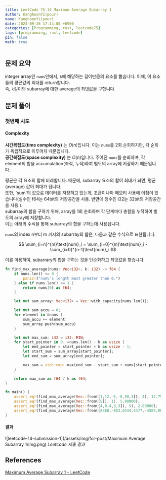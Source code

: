```yaml
---
title: LeetCode 75-14 Maximum Average Subarray 1
author: KanghoonYi(pour)
name: KanghoonYi(pour)
date: 2024-09-26 17:14:00 +0900
categories: [Programming, rust, leetcode75]
tags: [programming, rust, leetcode]
pin: false
math: true
---
```


## 문제 요약
integer array인 `nums`안에서, `k`에 해당하는 길이만큼의 요소를 뽑습니다. 이때, 이 요소들의 평균값의 최대를 return합니다.  
즉, `k`길이의 subarray에 대한 average의 최댓값을 구합니다.

## 문제 풀이

### 첫번째 시도

#### Complexity
**시간복잡도(time complexity)** 는 $O(n)$입니다. 이는 `nums`를 2회 순회하지만, 각 순회가 독립적으로 이루어지 때문입니다.  
**공간복잡도(space complexity)** 는 $O(n)$입니다. 주어진 `nums`를 순회하며, 각 element의 합을 accumulation(축적, 누적)하여 별도의 array에 저장하기 때문입니다.

평균은 각 요소의 합에 비례합니다. 때문에, subarray 요소의 합이 최대가 되면, 평균(average) 값이 최대가 됩니다.  
또한, 'sum'의 값으로 데이터를 저장하고 있는게, 조금이나마 메모리 사용에 이점이 있습니다(실수인 f64는 64bit의 저장공간을 사용. 반면에 정수인 i32는 32bit의 저장공간을 사용.).  
subarray의 합을 구하기 위해, array를 1회 순회하며 각 단계마다 총합을 누적하여 별도의 array에 저장합니다.  
이는 아래의 수식을 통해 subarray의 합을 구하는데 사용됩니다.

`nums`의 index n부터 m 까지의 subarray의 합은, 다음과 같은 수식으로 표현됩니다.

$$
\sum_{i=n}^{m}\text{num}_i = \sum_{i=0}^{m}\text{num}_i - \sum_{i=0}^{n-1}\text{num}_i
$$

이를 이용하여, subarrary의 합을 구하는 것을 단순화하고 최댓값을 찾습니다.

```rust
fn find_max_average(nums: Vec<i32>, k: i32) -> f64 {
    if nums.len() <= 0 {
        panic!("num\'s length must greater than 0.")
    } else if nums.len() <= 1 {
        return nums[0] as f64;
    }

    let mut sum_array: Vec<i32> = Vec::with_capacity(nums.len());

    let mut sum_accu = 0;
    for element in &nums {
        sum_accu += element;
        sum_array.push(sum_accu)
    }

    let mut max_sum: i32 = i32::MIN;
    for start_pointer in 0..=nums.len() - k as usize {
        let end_pointer = start_pointer + k as usize - 1;
        let start_sum = sum_array[start_pointer];
        let end_sum = sum_array[end_pointer];

        max_sum = std::cmp::max(end_sum - start_sum + nums[start_pointer], max_sum);
    }

    return max_sum as f64 / k as f64;
}

fn main() {
    assert_eq!(find_max_average(Vec::from([1,12,-5,-6,50,3]), 4), 12.75000);
    assert_eq!(find_max_average(Vec::from([5]), 1), 5.00000);
    assert_eq!(find_max_average(Vec::from([4,0,4,3,3]), 5), 2.80000);
    assert_eq!(find_max_average(Vec::from([8860,-853,6534,4477,-4589,8646,-6155,-5577,-1656,-5779,-2619,-8604,-1358,-8009,4983,7063,3104,-1560,4080,2763,5616,-2375,2848,1394,-7173,-5225,-8244,-809,8025,-4072,-4391,-9579,1407,6700,2421,-6685,5481,-1732,-8892,-6645,3077,3287,-4149,8701,-4393,-9070,-1777,2237,-3253,-506,-4931,-7366,-8132,5406,-6300,-275,-1908,67,3569,1433,-7262,-437,8303,4498,-379,3054,-6285,4203,6908,4433,3077,2288,9733,-8067,3007,9725,9669,1362,-2561,-4225,5442,-9006,-429,160,-9234,-4444,3586,-5711,-9506,-79,-4418,-4348,-5891]), 93), -594.58065);
}
```

#### 결과
![leetcode-14-submission-1](/assets/img/for-post/Maximum Average Subarray 1/img.png)
_Leetcode 제출 결과_

## References

[Maximum Average Subarray 1 - LeetCode](https://leetcode.com/problems/maximum-average-subarray-i/description/?envType=study-plan-v2&envId=leetcode-75)
